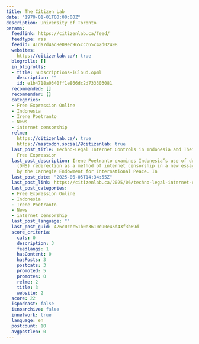 ```yaml
---
title: The Citizen Lab
date: "1970-01-01T00:00:00Z"
description: University of Toronto
params:
  feedlink: https://citizenlab.ca/feed/
  feedtype: rss
  feedid: 41da7d4ac8e09ec965ccc65c42d02498
  websites:
    https://citizenlab.ca/: true
  blogrolls: []
  in_blogrolls:
  - title: Subscriptions-iCloud.opml
    description: ""
    id: e1b4718a0340ff1e866dc2d733303081
  recommended: []
  recommender: []
  categories:
  - Free Expression Online
  - Indonesia
  - Irene Poetranto
  - News
  - internet censorship
  relme:
    https://citizenlab.ca/: true
    https://mastodon.social/@citizenlab: true
  last_post_title: Techno-Legal Internet Controls in Indonesia and Their Impact on
    Free Expression
  last_post_description: Irene Poetranto examines Indonesia’s use of domain name system
    (DNS) redirection as a method of internet censorship in a new essay published
    by the Carnegie Endowment for International Peace. In
  last_post_date: "2025-06-05T14:34:55Z"
  last_post_link: https://citizenlab.ca/2025/06/techno-legal-internet-controls-in-indonesia-and-their-impact-on-free-expression/
  last_post_categories:
  - Free Expression Online
  - Indonesia
  - Irene Poetranto
  - News
  - internet censorship
  last_post_language: ""
  last_post_guid: 426c0cec51b0e3610c90e45d43f3b69d
  score_criteria:
    cats: 0
    description: 3
    feedlangs: 1
    hasContent: 0
    hasPosts: 3
    postcats: 3
    promoted: 5
    promotes: 0
    relme: 2
    title: 3
    website: 2
  score: 22
  ispodcast: false
  isnoarchive: false
  innetwork: true
  language: en
  postcount: 10
  avgpostlen: 0
---
```

